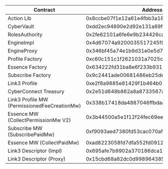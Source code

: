 | Contract                                     | Address                                    |
| -------------------------------------------- | ------------------------------------------ |
| Action Lib                                   | 0x8ccbe07f1e12a61e4fbb3a1895d35dce001ff73a |
| CyberVault                                   | 0xdd2ec94890e2d92e131a89f73bfe124137e0c10e |
| RolesAuthority                               | 0x2fe62101a6fe6e9b234426cad374ac651f458a16 |
| EngineImpl                                   | 0x4d67074a9200035517245f9bea360789b42c12e3 |
| EngineProxy                                  | 0x346bf45a74e1b9d31e0e5d747964f99c81ffffd8 |
| Profile Factory                              | 0xc60c151c1f2621031a7025c32a7a01f17c05ecd4 |
| Essence Factory                              | 0x634222fd31ba8e6f233b93155f68b1a701c71b17 |
| Subscribe Factory                            | 0x9c2441ade00681486eb25de98ff4e1eeb4557541 |
| Link3 Profile                                | 0xe2f8a9885e81429f1b464b01a1ea234293474945 |
| CyberConnect Treasury                        | 0x2e51d648b862a8a8733567ac6e1c765343809248 |
| Link3 Profile MW (PermissionedFeeCreationMw) | 0x338b17418da4887046ffbdaa52a6817e016911f5 |
| Essence MW (CollectPermissionMw V2)          | 0x3b44500a5e1f12f24fec69eec8c828cbbcfd18c4 |
| Subscribe MW (SubscribePaidMw)               | 0xf9093aed7380fd53cac070af90048189bf8ed7c8 |
| Essence MW (CollectPaidMw)                   | 0xad8223058fd7dfa552fd0912f662dad5144d6a8d |
| Link3 Descriptor (Impl)                      | 0x695afe7b9902a370186dca18ea7c0c1cb08af83c |
| Link3 Descriptor (Proxy)                     | 0x15cbd68a82dc0d998964385d7414335cebe347f5 |
